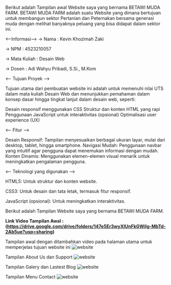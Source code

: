 Berikut adalah Tampilan awal Website saya yang bernama BETAWI MUDA FARM. BETAWI MUDA FARM adalah suatu Website yang dimana bertujuan untuk membangun sektor Pertanian dan Peternakan bersama generasi muda dengan melihat banyaknya peluang yang bisa didapat dalam sektor ini.

<--Informasi-->
 -> Nama   : Kevin Khozimah Zaki
 
 -> NPM    : 4523210057
 
 -> Mata Kuliah  : Desain Web
 
 -> Dosen  : Adi Wahyu Pribadi, S.Si., M.Kom

 <-- Tujuan Proyek -->

Tujuan utama dari pembuatan website ini adalah untuk memenuhi nilai UTS dalam mata kuliah Desain Web dan menunjukkan pemahaman dalam konsep dasar hingga tingkat lanjut dalam desain web, seperti:

Desain responsif menggunakan CSS
Struktur dan konten HTML yang rapi
Penggunaan JavaScript untuk interaktivitas (opsional)
Optimalisasi user experience (UX)

<-- Fitur -->

Desain Responsif: Tampilan menyesuaikan berbagai ukuran layar, mulai dari desktop, tablet, hingga smartphone.
Navigasi Mudah: Penggunaan navbar yang intuitif agar pengguna dapat menemukan informasi dengan mudah.
Konten Dinamis: Menggunakan elemen-elemen visual menarik untuk meningkatkan pengalaman pengguna.

<-- Teknologi yang digunakan -->

HTML5: Untuk struktur dan konten website.

CSS3: Untuk desain dan tata letak, termasuk fitur responsif.

JavaScript (opsional): Untuk meningkatkan interaktivitas.

Berikut adalah Tampilan Website saya yang bernama BETAWI MUDA FARM.

**Link Video Tampilan Awal : (https://drive.google.com/drive/folders/147e5Er3wyXIUnFkGWiIg-MbTd-2Ab5ue?usp=sharing)**

Tampilan awal dengan ditambahkan video pada halaman utama untuk memperjelas tujuan website ini
![website](https://github.com/user-attachments/assets/ca5c1827-d47d-4a16-907e-7ecd9d3f9ade)

Tampilan About Us dan Support
![website](https://github.com/user-attachments/assets/f709fd80-2de3-4af7-8c89-b6ec47c74e7b)

Tampilan Galery dan Lastest Blog
![website](https://github.com/user-attachments/assets/30410c5e-f7ae-4c51-bd6a-3eaa00822077)

Tampilan Menu Contact
![website](https://github.com/user-attachments/assets/905f4dc5-aa52-4377-aaa7-e776edbed0cc)




